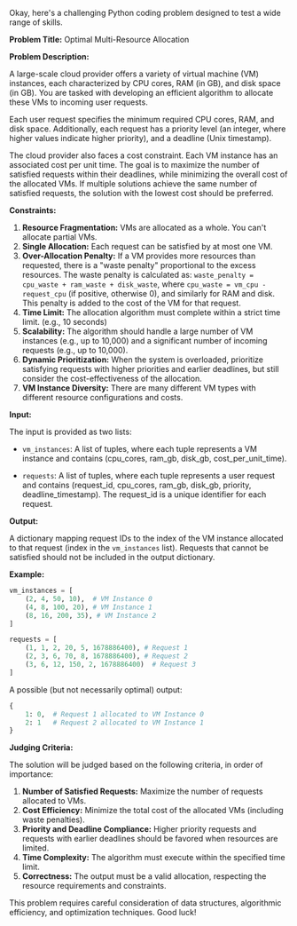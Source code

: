 Okay, here's a challenging Python coding problem designed to test a wide range of skills.

**Problem Title:** Optimal Multi-Resource Allocation

**Problem Description:**

A large-scale cloud provider offers a variety of virtual machine (VM) instances, each characterized by CPU cores, RAM (in GB), and disk space (in GB). You are tasked with developing an efficient algorithm to allocate these VMs to incoming user requests.

Each user request specifies the minimum required CPU cores, RAM, and disk space. Additionally, each request has a priority level (an integer, where higher values indicate higher priority), and a deadline (Unix timestamp).

The cloud provider also faces a cost constraint. Each VM instance has an associated cost per unit time. The goal is to maximize the number of satisfied requests within their deadlines, while minimizing the overall cost of the allocated VMs. If multiple solutions achieve the same number of satisfied requests, the solution with the lowest cost should be preferred.

**Constraints:**

1.  **Resource Fragmentation:** VMs are allocated as a whole. You can't allocate partial VMs.
2.  **Single Allocation:** Each request can be satisfied by at most one VM.
3.  **Over-Allocation Penalty:** If a VM provides more resources than requested, there is a "waste penalty" proportional to the excess resources. The waste penalty is calculated as: `waste_penalty = cpu_waste + ram_waste + disk_waste`, where `cpu_waste = vm_cpu - request_cpu` (if positive, otherwise 0), and similarly for RAM and disk. This penalty is added to the cost of the VM for that request.
4.  **Time Limit:** The allocation algorithm must complete within a strict time limit. (e.g., 10 seconds)
5.  **Scalability:** The algorithm should handle a large number of VM instances (e.g., up to 10,000) and a significant number of incoming requests (e.g., up to 10,000).
6.  **Dynamic Prioritization:** When the system is overloaded, prioritize satisfying requests with higher priorities and earlier deadlines, but still consider the cost-effectiveness of the allocation.
7.  **VM Instance Diversity:** There are many different VM types with different resource configurations and costs.

**Input:**

The input is provided as two lists:

*   `vm_instances`: A list of tuples, where each tuple represents a VM instance and contains (cpu_cores, ram_gb, disk_gb, cost_per_unit_time).

*   `requests`: A list of tuples, where each tuple represents a user request and contains (request_id, cpu_cores, ram_gb, disk_gb, priority, deadline_timestamp). The request_id is a unique identifier for each request.

**Output:**

A dictionary mapping request IDs to the index of the VM instance allocated to that request (index in the `vm_instances` list). Requests that cannot be satisfied should not be included in the output dictionary.

**Example:**

```python
vm_instances = [
    (2, 4, 50, 10),  # VM Instance 0
    (4, 8, 100, 20), # VM Instance 1
    (8, 16, 200, 35), # VM Instance 2
]

requests = [
    (1, 1, 2, 20, 5, 1678886400), # Request 1
    (2, 3, 6, 70, 8, 1678886400), # Request 2
    (3, 6, 12, 150, 2, 1678886400)  # Request 3
]
```

A possible (but not necessarily optimal) output:

```python
{
    1: 0,  # Request 1 allocated to VM Instance 0
    2: 1   # Request 2 allocated to VM Instance 1
}
```

**Judging Criteria:**

The solution will be judged based on the following criteria, in order of importance:

1.  **Number of Satisfied Requests:** Maximize the number of requests allocated to VMs.
2.  **Cost Efficiency:** Minimize the total cost of the allocated VMs (including waste penalties).
3.  **Priority and Deadline Compliance:** Higher priority requests and requests with earlier deadlines should be favored when resources are limited.
4.  **Time Complexity:** The algorithm must execute within the specified time limit.
5.  **Correctness:** The output must be a valid allocation, respecting the resource requirements and constraints.

This problem requires careful consideration of data structures, algorithmic efficiency, and optimization techniques. Good luck!
